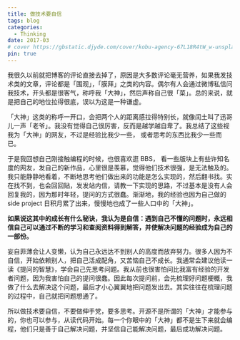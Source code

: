 ```yaml
---
title: 做技术要自信
tags: blog
categories:
  - Thinking
date: 2017-03
# cover https://gbstatic.djyde.com/cover/kobu-agency-67L18R4tW_w-unsplash.jpg?x-oss-process=style/cover
pin: true
---
```


我很久以前就把博客的评论直接去掉了，原因是大多数评论毫无营养，如果我发技术类的文章，评论都是「围观」，「膜拜」之类的内容。偶尔有人会通过微博私信问我技术，开头都是很客气，称呼我「大神」，然后声称自己很「菜」。总的来说，就是把自己的地位拉得很底，误以为这是一种谦虚。

「大神」这类的称呼一开口，会把两个人的距离感拉得特别长，就像闰土叫了迅哥儿一声「老爷」。我没有觉得自己很厉害，反而是越学越自卑了。我总结了这些视我为「大神」的网友，不过是经验比我少一些， 或者思考的东西比我少一些而已。

于是我回想自己刚接触编程的时候，也很喜欢逛 BBS， 看一些版块上有些许知名度的网友，发自己的新作品，心里很是羡慕，觉得他们技术很强，是无法触及的。我只能静静地看着，不断地思考他们做出来的功能是怎么实现的，然后翻书找。实在找不到，也会回回贴，发发站内信，请教一下实现的思路，不过基本是没有人会回复我的，因为那时年轻，提问的方式很蠢。渐渐地，我的经验也因为自己做的 side project 日积月累了出来，慢慢地也成了一些人口中的「大神」。

**如果说这其中的成长有什么秘诀，我认为是自信：遇到自己不懂的问题时，永远相信自己可以通过不断的学习和查阅资料得到解答，并使解决问题的经验成为自己的一部份。**

妄自菲薄会让人变懒，认为自己永远达不到别人的高度而放弃努力。很多人因为不自信，开始依赖别人，把自己活成配角，又苦恼自己不成长。我通常会建议他读一读《提问的智慧》，学会自己先思考问题。我从前也很害怕问比我富有经验的开发者问题，因为我害怕自己的提问很蠢。因此每次提问前，会先梳理好问题梗概，我做了什么去解决这个问题，最后才小心翼翼地把问题发出去。其实往往在梳理问题的过程中，自己就把问题想通了。

所以做技术要自信，不要做伸手党，要多思考。开源不是所谓的「大神」才能参与的，你也可以参与，从读代码开始。每一个你眼中的「大神」都不是生下来就会编程，他们只是善于自己解决问题，并坚信自己能解决问题，最后成功解决问题。
